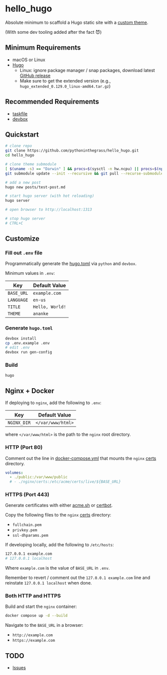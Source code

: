 # hello_hugo

Absolute minimum to scaffold a Hugo static site with a [custom theme](https://gohugo.io/getting-started/quick-start/).

(With some dev tooling added after the fact 😈)

## Minimum Requirements

* macOS or Linux
* [Hugo](https://gohugo.io/getting-started/installing/)
  * Linux: ignore package manager / snap packages, download latest [GitHub release](https://github.com/gohugoio/hugo/releases/)
  * Make sure to get the extended version (e.g., `hugo_extended_0.129.0_linux-amd64.tar.gz`)

## Recommended Requirements

* [taskfile](https://taskfile.dev/#/installation)
* [devbox](https://www.jetify.com/devbox/docs/quickstart/)

## Quickstart

```bash
# clone repo
git clone https://github.com/pythoninthegrass/hello_hugo.git
cd hello_hugo

# clone theme submodule
[ $(uname -s) == "Darwin" ] && procs=$(sysctl -n hw.ncpu) || procs=$(nproc)
git submodule update --init --recursive && git pull --recurse-submodules -j"${procs}"

# add a new post
hugo new posts/test-post.md

# start hugo server (with hot reloading)
hugo server

# open browser to http://localhost:1313

# stop hugo server
# CTRL+C
```

## Customize

### Fill out `.env` file

Programmatically generate the [hugo.toml](hugo.toml) via `python` and `devbox`.

Minimum values in `.env`:

| Key        | Default Value   |
| ---------- | --------------- |
| `BASE_URL` | `example.com`   |
| `LANGUAGE` | `en-us`         |
| `TITLE`    | `Hello, World!` |
| `THEME`    | `ananke`        |

### Generate `hugo.toml`

```bash
devbox install
cp .env.example .env
# edit .env
devbox run gen-config
```

### Build

```bash
hugo
```

## Nginx + Docker

If deploying to `nginx`, add the following to `.env`:

| Key         | Default Value     |
| ----------- | ----------------- |
| `NGINX_DIR` | `</var/www/html>` |

where `</var/www/html>` is the path to the `nginx` root directory.

### HTTP (Port 80)

Comment out the line in [docker-compose.yml](docker-compose.yml) that mounts the `nginx` [certs](nginx/certs) directory.

```yaml
volumes:
  - ./public:/var/www/public
  # - ./nginx/certs:/etc/acme/certs/live/${BASE_URL}
```

### HTTPS (Port 443)

Generate certificates with either [acme.sh](https://github.com/acmesh-official/acme.sh) or [certbot](https://certbot.eff.org/).

Copy the following files to the `nginx` [certs](nginx/certs) directory:

* `fullchain.pem`
* `privkey.pem`
* `ssl-dhparams.pem`

If developing locally, add the following to `/etc/hosts`:

```bash
127.0.0.1 example.com
# 127.0.0.1 localhost
```

Where `example.com` is the value of `BASE_URL` in `.env`.

Remember to revert / comment out the `127.0.0.1 example.com` line and reinstate `127.0.0.1 localhost` when done.

### Both HTTP and HTTPS

Build and start the `nginx` container:

```bash
docker compose up -d --build
```

Navigate to the `BASE_URL` in a browser:

* `http://example.com`
* `https://example.com`

## TODO

* [Issues](https://github.com/pythoninthegrass/hello_hugo/issues)

